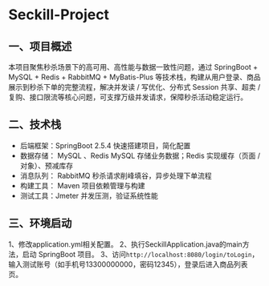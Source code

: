 # Seckill-Project

## 一、项目概述
本项目聚焦秒杀场景下的高可用、高性能与数据一致性问题，通过 SpringBoot + MySQL + Redis + RabbitMQ + MyBatis-Plus 等技术栈，构建从用户登录、商品展示到秒杀下单的完整流程，解决并发读 / 写优化、分布式 Session 共享、超卖 / 复购、接口限流等核心问题，可支撑万级并发请求，保障秒杀活动稳定运行。

## 二、技术栈
- 后端框架：SpringBoot 2.5.4	快速搭建项目，简化配置
- 数据存储：	MySQL 、Redis	MySQL 存储业务数据；Redis 实现缓存（页面 / 对象）、预减库存
- 消息队列：	RabbitMQ	秒杀请求削峰填谷，异步处理下单流程
- 构建工具：	Maven	项目依赖管理与构建
- 测试工具：Jmeter	并发压测，验证系统性能

## 三、环境启动
1、修改application.yml相关配置。
2、执行SeckillApplication.java的main方法，启动 SpringBoot 项目。
3、访问`http://localhost:8080/login/toLogin`，输入测试账号（如手机号13300000000，密码12345），登录后进入商品列表页。
